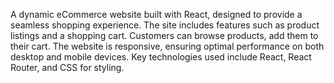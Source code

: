 A dynamic eCommerce website built with React, designed to provide a seamless shopping experience. The
                  site includes features such as product listings and a shopping cart. Customers
                  can browse products, add them to their cart. The website is responsive, ensuring optimal performance
                  on both desktop and mobile devices. Key technologies used include React, React Router, and CSS for styling.
